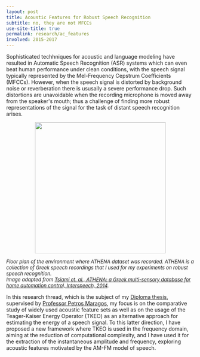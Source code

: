 ```yaml
---
layout: post
title: Acoustic Features for Robust Speech Recognition
subtitle: no, they are not MFCCs
use-site-title: true
permalink: research/ac_features
involved: 2015-2017
---
```


Sophisticated techhniques for acoustic and language modeling have resulted in Automatic Speech Recognition (ASR) systems which can even beat human performance under clean conditions, with the speech signal typically represented by the Mel-Frequency Cepstrum Coefficients (MFCCs). However, when the speech signal is distorted by background noise or reverberation there is ususally a severe performance drop. Such distortions are unavoidable when the recording microphone is moved away from the speaker's mouth; thus a challenge of finding more robust representations of the signal for the task of distant speech recognition arises.

<p align="center">
  <img src="athena_db.png" width="350">  
</p>
<em><font size="-1">
Floor plan of the environment where ATHENA dataset was recorded. ATHENA is a collection of Greek speech recordings that I used for my experiments on robust speech recognition.  <br>
Image adapted from <a href="http://dx.doi.org/10.21437/Interspeech.2014-382">Tsiami et. al., ATHENA: a Greek multi-sensory database for home automation control, Interspeech, 2014</a>.
</font></em>

In this research thread, which is the subject of my [Diploma thesis](https://nikosfl.github.io/work/thesis/Diploma_Thesis_NF_NTUA.pdf), supervised by [Professor Petros Maragos](http://cvsp.cs.ntua.gr/maragos/index.shtm), my focus is on the comparative study of widely used acoustic feature sets as well as on the usage of the Teager-Kaiser Energy Operator (TKEO) as an alternative approach for estimating the energy of a speech signal. To this latter direction, I have proposed a new framework where TKEO is used in the frequency domain, aiming at the reduction of computational complexity, and I have used it for the extraction of the instantaneous amplitude and frequency, exploring acoustic features motivated by the AM-FM model of speech.

<!-- last updated: 2021-11-08 -->
